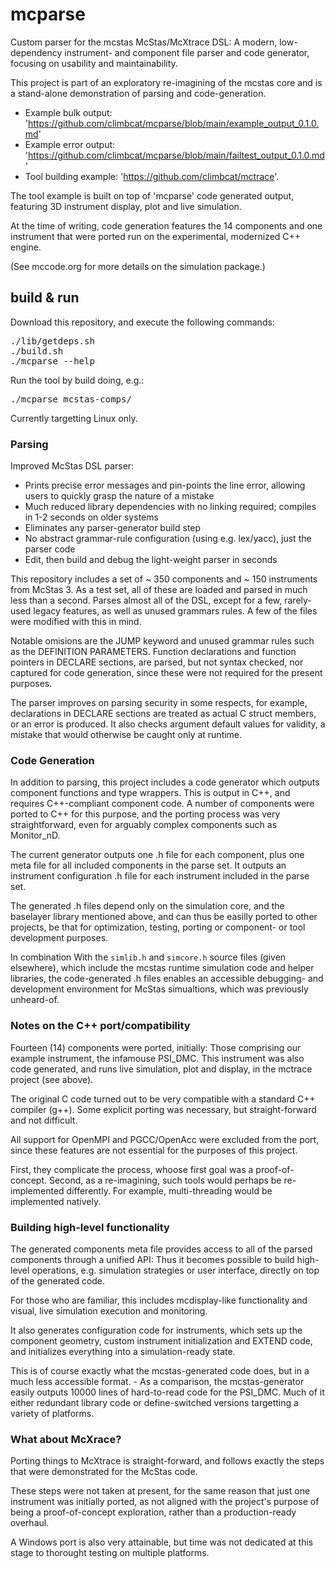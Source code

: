 # mcparse

Custom parser for the mcstas McStas/McXtrace DSL: A modern, low-dependency instrument- and component
file parser and code generator, focusing on usability and maintainability.

This project is part of an exploratory re-imagining of the mcstas core and is a stand-alone
demonstration of parsing and code-generation.

- Example bulk output: 'https://github.com/climbcat/mcparse/blob/main/example_output_0.1.0.md'
- Example error output: 'https://github.com/climbcat/mcparse/blob/main/failtest_output_0.1.0.md' 
- Tool building example: 'https://github.com/climbcat/mctrace'.

The tool example is built on top of 'mcparse' code generated output, featuring 3D instrument display,
plot and live simulation.

At the time of writing, code generation features the 14 components and one instrument that were
ported run on the experimental, modernized C++ engine.

(See mccode.org for more details on the simulation package.)

## build & run

Download this repository, and execute the following commands: 

<pre>
./lib/getdeps.sh
./build.sh
./mcparse --help
</pre>

Run the tool by build doing, e.g.: 

<pre>
./mcparse mcstas-comps/
</pre>

Currently targetting Linux only.

### Parsing

Improved McStas DSL parser:

- Prints precise error messages and pin-points the line error, allowing users to quickly grasp the nature of a mistake
- Much reduced library dependencies with no linking required; compiles in 1-2 seconds on older systems
- Eliminates any parser-generator build step
- No abstract grammar-rule configuration (using e.g. lex/yacc), just the parser code
- Edit, then build and debug the light-weight parser in seconds

This repository includes a set of ~ 350 components and ~ 150 instruments from McStas 3.
As a test set, all of these are loaded and parsed in much less than a second.
Parses almost all of the DSL, except for a few, rarely-used legacy features,
as well as unused grammars rules. A few of the files were modified with this in mind.

Notable omisions are the JUMP keyword and unused grammar rules such as the DEFINITION PARAMETERS.
Function declarations and function pointers in DECLARE sections, are parsed,
but not syntax checked, nor captured for code generation, since these were not required for the 
present purposes.

The parser improves on parsing security in some respects, for example, declarations 
in DECLARE sections are treated as actual C struct members, or an error is produced.
It also checks argument default values for validity, a mistake that would otherwise
be caught only at runtime.

### Code Generation

In addition to parsing, this project includes a code generator which outputs component
functions and type wrappers. This is output in C++, and requires C++-compliant component code.
A number of components were ported to C++ for this purpose, and the porting process was 
very straightforward, even for arguably complex components such as Monitor_nD.

The current generator outputs one .h file for each component, plus one meta file for all
included components in the parse set. It outputs an instrument configuration .h file
for each instrument included in the parse set.

The generated .h files depend only on the simulation core, and the baselayer library
mentioned above, and can thus be easilly ported to other projects, be that for optimization,
testing, porting or component- or tool development purposes.

In combination With the <code>simlib.h</code> and <code>simcore.h</code> source files
(given elsewhere), which include the mcstas runtime simulation code and 
helper libraries, the code-generated .h files enables an accessible debugging- and development
environment for McStas simualtions, which was previously unheard-of.

### Notes on the C++ port/compatibility

Fourteen (14) components were ported, initially: Those comprising our example
instrument, the infamouse PSI_DMC. This instrument was also code generated, and runs live
simulation, plot and display, in the mctrace project (see above).

The original C code turned out to be very compatible with a standard C++ compiler (g++).
Some explicit porting was necessary, but  straight-forward and not
difficult.

All support for OpenMPI and PGCC/OpenAcc were excluded from the port, since these features
are not essential for the purposes of this project.

First, they complicate the process, whoose first goal was a proof-of-concept. Second,
as a re-imagining, such tools would perhaps be re-implemented differently. For example, 
multi-threading would be implemented natively.

### Building high-level functionality

The generated components meta file provides access to all of the parsed components 
through a unified API: Thus it becomes possible to build high-level operations, 
e.g. simulation strategies or user interface, directly on top of the generated 
code.

For those who are familiar, this includes mcdisplay-like functionality and visual,
live simulation execution and monitoring.

It also generates configuration code for instruments, which sets up the component geometry,
custom instrument initialization and EXTEND code, and initializes everything into a
simulation-ready state.

This is of course exactly what the mcstas-generated code does, but in a much less
accessible format. - As a comparison, the mcstas-generator easily outputs 10000
lines of hard-to-read code for the PSI_DMC. Much of it either redundant library code
or define-switched versions targetting a variety of platforms.

### What about McXrace?

Porting things to McXtrace is straight-forward, and follows exactly the steps that
were demonstrated for the McStas code.

These steps were not taken at present, for the same reason that just one instrument
was initially ported, as not aligned with the project's purpose of being a proof-of-concept
exploration, rather than a production-ready overhaul.

A Windows port is also very attainable, but time was not dedicated at this stage to
thorought testing on multiple platforms.
